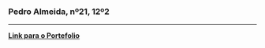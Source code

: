 ### Pedro Almeida, nº21, 12º2

---

[**Link para o Portefolio**](https://1pedroalmeida.github.io/aplicacoesinf)
